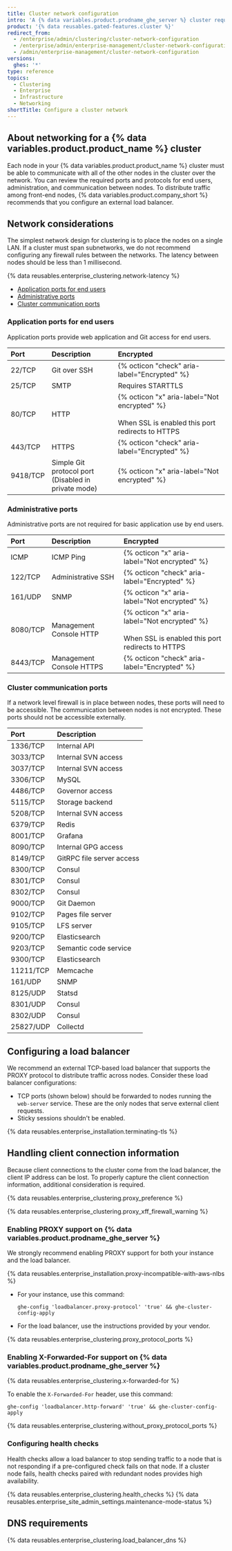 ```yaml
---
title: Cluster network configuration
intro: 'A {% data variables.product.prodname_ghe_server %} cluster requires proper DNS name resolution, load balancing, and communication between nodes.'
product: '{% data reusables.gated-features.cluster %}'
redirect_from:
  - /enterprise/admin/clustering/cluster-network-configuration
  - /enterprise/admin/enterprise-management/cluster-network-configuration
  - /admin/enterprise-management/cluster-network-configuration
versions:
  ghes: '*'
type: reference
topics:
  - Clustering
  - Enterprise
  - Infrastructure
  - Networking
shortTitle: Configure a cluster network
---
```


## About networking for a {% data variables.product.product_name %} cluster

Each node in your {% data variables.product.product_name %} cluster must be able to communicate with all of the other nodes in the cluster over the network. You can review the required ports and protocols for end users, administration, and communication between nodes. To distribute traffic among front-end nodes, {% data variables.product.company_short %} recommends that you configure an external load balancer.

## Network considerations

The simplest network design for clustering is to place the nodes on a single LAN. If a cluster must span subnetworks, we do not recommend configuring any firewall rules between the networks. The latency between nodes should be less than 1 millisecond.

{% data reusables.enterprise_clustering.network-latency %}

- [Application ports for end users](#application-ports-for-end-users)
- [Administrative ports](#administrative-ports)
- [Cluster communication ports](#cluster-communication-ports)

### Application ports for end users

Application ports provide web application and Git access for end users.

| Port     | Description     | Encrypted  |
| :------------- | :------------- | :------------- |
| 22/TCP    | Git over SSH | {% octicon "check" aria-label="Encrypted" %} |
| 25/TCP    | SMTP | Requires STARTTLS |
| 80/TCP    | HTTP | {% octicon "x" aria-label="Not encrypted" %}<br><br>When SSL is enabled this port redirects to HTTPS |
| 443/TCP   | HTTPS | {% octicon "check" aria-label="Encrypted" %} |
| 9418/TCP  | Simple Git protocol port<br>(Disabled in private mode) | {% octicon "x" aria-label="Not encrypted" %} |

### Administrative ports

Administrative ports are not required for basic application use by end users.

| Port     | Description     | Encrypted  |
| :------------- | :------------- | :------------- |
| ICMP      | ICMP Ping | {% octicon "x" aria-label="Not encrypted" %} |
| 122/TCP   | Administrative SSH | {% octicon "check" aria-label="Encrypted" %} |
| 161/UDP    | SNMP | {% octicon "x" aria-label="Not encrypted" %} |
| 8080/TCP  | Management Console HTTP | {% octicon "x" aria-label="Not encrypted" %}<br><br>When SSL is enabled this port redirects to HTTPS |
| 8443/TCP  | Management Console HTTPS | {% octicon "check" aria-label="Encrypted" %} |

### Cluster communication ports

If a network level firewall is in place between nodes, these ports will need to be accessible. The communication between nodes is not encrypted. These ports should not be accessible externally.

| Port     | Description     |
| :------------- | :------------- |
| 1336/TCP  | Internal API |
| 3033/TCP  | Internal SVN access |
| 3037/TCP  | Internal SVN access |
| 3306/TCP  | MySQL |
| 4486/TCP  | Governor access |
| 5115/TCP  | Storage backend |
| 5208/TCP  | Internal SVN access |
| 6379/TCP  | Redis |
| 8001/TCP  | Grafana |
| 8090/TCP  | Internal GPG access |
| 8149/TCP  | GitRPC file server access |
| 8300/TCP | Consul |
| 8301/TCP | Consul |
| 8302/TCP | Consul |
| 9000/TCP  | Git Daemon |
| 9102/TCP  | Pages file server |
| 9105/TCP  | LFS server |
| 9200/TCP  | Elasticsearch |
| 9203/TCP | Semantic code service |
| 9300/TCP  | Elasticsearch |
| 11211/TCP | Memcache |
| 161/UDP   | SNMP |
| 8125/UDP  | Statsd |
| 8301/UDP | Consul |
| 8302/UDP | Consul |
| 25827/UDP | Collectd |

## Configuring a load balancer

 We recommend an external TCP-based load balancer that supports the PROXY protocol to distribute traffic across nodes. Consider these load balancer configurations:

- TCP ports (shown below) should be forwarded to nodes running the `web-server` service. These are the only nodes that serve external client requests.
- Sticky sessions shouldn't be enabled.

{% data reusables.enterprise_installation.terminating-tls %}

## Handling client connection information

Because client connections to the cluster come from the load balancer, the client IP address can be lost. To properly capture the client connection information, additional consideration is required.

{% data reusables.enterprise_clustering.proxy_preference %}

{% data reusables.enterprise_clustering.proxy_xff_firewall_warning %}

### Enabling PROXY support on {% data variables.product.prodname_ghe_server %}

We strongly recommend enabling PROXY support for both your instance and the load balancer.

{% data reusables.enterprise_installation.proxy-incompatible-with-aws-nlbs %}

- For your instance, use this command:

  ```shell
  ghe-config 'loadbalancer.proxy-protocol' 'true' && ghe-cluster-config-apply
  ```

- For the load balancer, use the instructions provided by your vendor.

{% data reusables.enterprise_clustering.proxy_protocol_ports %}

### Enabling X-Forwarded-For support on {% data variables.product.prodname_ghe_server %}

{% data reusables.enterprise_clustering.x-forwarded-for %}

To enable the `X-Forwarded-For` header, use this command:

```shell
ghe-config 'loadbalancer.http-forward' 'true' && ghe-cluster-config-apply
```

{% data reusables.enterprise_clustering.without_proxy_protocol_ports %}

### Configuring health checks

Health checks allow a load balancer to stop sending traffic to a node that is not responding if a pre-configured check fails on that node. If a cluster node fails, health checks paired with redundant nodes provides high availability.

{% data reusables.enterprise_clustering.health_checks %}
{% data reusables.enterprise_site_admin_settings.maintenance-mode-status %}

## DNS requirements

{% data reusables.enterprise_clustering.load_balancer_dns %}
